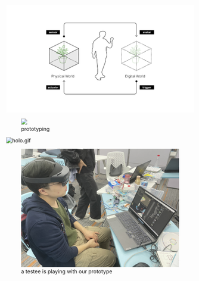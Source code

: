 
![ppl2.gif](ppl2.gif)


<figure>
  <img src="pic.png">
  <figcaption>prototyping</figcaption>
</figure>

![holo.gif](holo.gif)

<figure>
  <img src="testee.jpeg">
  <figcaption>a testee is playing with our prototype</figcaption>
</figure>